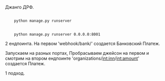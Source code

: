 Джанго ДРФ. 
    
##
        python manage.py runserver

##
        python manage.py runserver 0.0.0.0:8001


2 ендпоинта. На первом 'webhook/bank/' создается Банковский Платеж.

Запускаем на разных портах, Пробрасываем джейсон на первом и смотрим на втором ендпоинте 'organizations/<int:inn>/<int:amount>' создается Платеж.

1 подход.